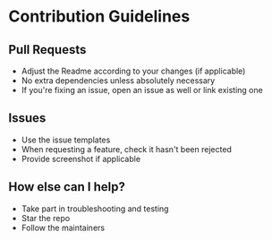 # Contribution Guidelines

## Pull Requests

- Adjust the Readme according to your changes (if applicable)
- No extra dependencies unless absolutely necessary
- If you're fixing an issue, open an issue as well or link existing one

## Issues

- Use the issue templates
- When requesting a feature, check it hasn't been rejected
- Provide screenshot if applicable

## How else can I help?

- Take part in troubleshooting and testing
- Star the repo
- Follow the maintainers
